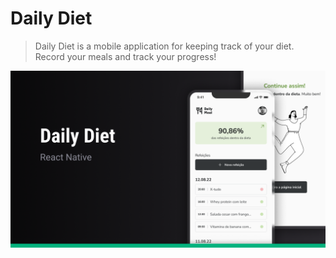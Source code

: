 # Daily Diet

> Daily Diet is a mobile application for keeping track of your diet. Record your meals and track your progress!

<img src=".github/daily-diet.png" />
